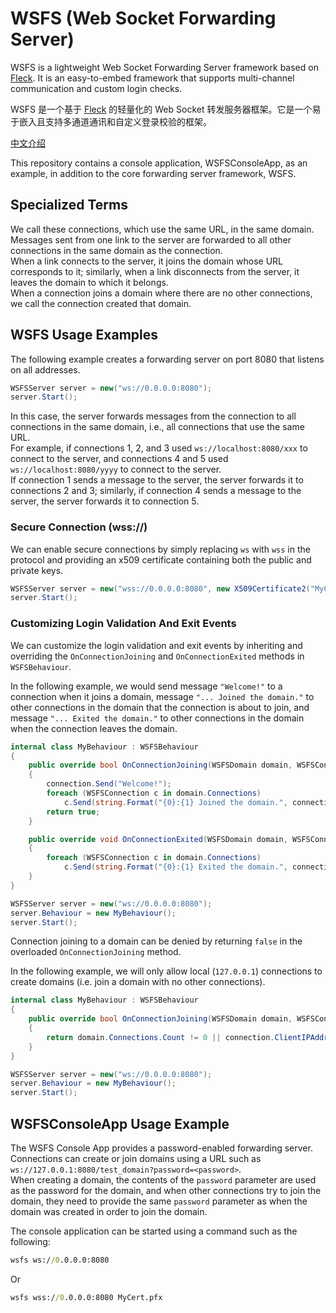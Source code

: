 # WSFS (Web Socket Forwarding Server)

WSFS is a lightweight Web Socket Forwarding Server framework based on [Fleck](github.com/statianzo/Fleck). It is an easy-to-embed framework that supports multi-channel communication and custom login checks.

WSFS 是一个基于 [Fleck](github.com/statianzo/Fleck) 的轻量化的 Web Socket 转发服务器框架。它是一个易于嵌入且支持多通道通讯和自定义登录校验的框架。

[中文介绍](README.zh_cn.md)

This repository contains a console application, WSFSConsoleApp, as an example, in addition to the core forwarding server framework, WSFS.

## Specialized Terms

We call these connections, which use the same URL, in the same domain. Messages sent from one link to the server are forwarded to all other connections in the same domain as the connection.  
When a link connects to the server, it joins the domain whose URL corresponds to it; similarly, when a link disconnects from the server, it leaves the domain to which it belongs.  
When a connection joins a domain where there are no other connections, we call the connection created that domain.

## WSFS Usage Examples

The following example creates a forwarding server on port 8080 that listens on all addresses.

```cs
WSFSServer server = new("ws://0.0.0.0:8080");
server.Start();
```

In this case, the server forwards messages from the connection to all connections in the same domain, i.e., all connections that use the same URL.  
For example, if connections 1, 2, and 3 used `ws://localhost:8080/xxx` to connect to the server, and connections 4 and 5 used `ws://localhost:8080/yyyy` to connect to the server.  
If connection 1 sends a message to the server, the server forwards it to connections 2 and 3; similarly, if connection 4 sends a message to the server, the server forwards it to connection 5.

### Secure Connection (wss://)

We can enable secure connections by simply replacing `ws` with `wss` in the protocol and providing an x509 certificate containing both the public and private keys.

```cs
WSFSServer server = new("wss://0.0.0.0:8080", new X509Certificate2("MyCert.pfx"));
server.Start();
```

### Customizing Login Validation And Exit Events

We can customize the login validation and exit events by inheriting and overriding the `OnConnectionJoining` and `OnConnectionExited` methods in `WSFSBehaviour`.

In the following example, we would send message `"Welcome!"` to a connection when it joins a domain, message `"... Joined the domain."` to other connections in the domain that the connection is about to join, and message `"... Exited the domain."` to other connections in the domain when the connection leaves the domain.

```cs
internal class MyBehaviour : WSFSBehaviour
{
    public override bool OnConnectionJoining(WSFSDomain domain, WSFSConnection connection)
    {
        connection.Send("Welcome!");
        foreach (WSFSConnection c in domain.Connections)
            c.Send(string.Format("{0}:{1} Joined the domain.", connection.ClientIPAddress, connection.ClientPort));
        return true;
    }

    public override void OnConnectionExited(WSFSDomain domain, WSFSConnection connection)
    {
        foreach (WSFSConnection c in domain.Connections)
            c.Send(string.Format("{0}:{1} Exited the domain.", connection.ClientIPAddress, connection.ClientPort));
    }
}
```

```cs
WSFSServer server = new("ws://0.0.0.0:8080");
server.Behaviour = new MyBehaviour();
server.Start();
```

Connection joining to a domain can be denied by returning `false` in the overloaded `OnConnectionJoining` method.

In the following example, we will only allow local (`127.0.0.1`) connections to create domains (i.e. join a domain with no other connections).

```cs
internal class MyBehaviour : WSFSBehaviour
{
    public override bool OnConnectionJoining(WSFSDomain domain, WSFSConnection connection)
    {
        return domain.Connections.Count != 0 || connection.ClientIPAddress == "127.0.0.1";
    }
}
```

```cs
WSFSServer server = new("ws://0.0.0.0:8080");
server.Behaviour = new MyBehaviour();
server.Start();
```

## WSFSConsoleApp Usage Example

The WSFS Console App provides a password-enabled forwarding server. Connections can create or join domains using a URL such as `ws://127.0.0.1:8080/test_domain?password=<password>`.  
When creating a domain, the contents of the `password` parameter are used as the password for the domain, and when other connections try to join the domain, they need to provide the same `password` parameter as when the domain was created in order to join the domain.

The console application can be started using a command such as the following:

```bat
wsfs ws://0.0.0.0:8080
```

Or

```bat
wsfs wss://0.0.0.0:8080 MyCert.pfx
```